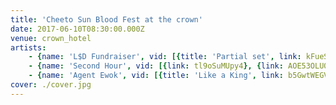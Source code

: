 ```yaml
---
title: 'Cheeto Sun Blood Fest at the crown'
date: 2017-06-10T08:30:00.000Z
venue: crown_hotel
artists:
    - {name: 'L$D Fundraiser', vid: [{title: 'Partial set', link: kFueSOc-dTk}]}
    - {name: 'Second Hour', vid: [{link: tl9oSuMUpy4}, {link: AOE53OLU0fg}]}
    - {name: 'Agent Ewok', vid: [{title: 'Like a King', link: b5GwtWEGVKo}, {title: 'White Collar Crime Isn''t Real Crime', link: CIOg82uRbL0}, {title: Amtryptamine, link: MM4vwz7fy20}]}
cover: ./cover.jpg
---
```

